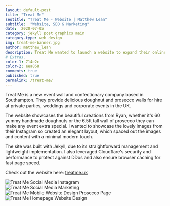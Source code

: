 ```yaml
---
layout: default-post
title: "Treat Me"
seotitle: "Treat Me - Website | Matthew Lean"
subtitle:  "Website, SEO & Marketing"
date:  2020-07-05
category: jekyll post graphics main
category-type: web design
img: treat-me-banner.jpg
author: matthew_lean
description: Treat Me wanted to launch a website to expand their online presence and reach new customers through Social Media Marketing. I worked with them to build a website and startup their business, advising with content creation and SEO. 
# Extras.
color-1: 714e2c
color-2: eea868
comments: true
published: true
permalink: /treat-me/
---
```


Treat Me is a new event wall and confectionary company based in Southampton. They provide delicious doughnut and prosecco walls for hire at private parties, weddings and corporate events in the UK.      

The website showcases the beautiful creations from Ryan, whether it's 60 yummy handmade doughnuts or the 6.5ft tall wall of prosecco they can make any event extra special. I wanted to showcase the lovely images from their Instagram so created an elegant layout, which spaced out the images and content with a minimal modern touch.

The site was built with Jekyll, due to its straightforward management and lightweight implementation. I also leveraged Cloudflare's security and performance to protect against DDos and also ensure browser caching for fast page speed. 

Check out the website here: <a target="_blank" href="https://www.treatme.uk/">treatme.uk</a> 

<div href="#" data-featherlight="{{ site.url }}/assets/site-post/treat-me-social.jpg" class="img"><img alt="Treat Me Social Media Instagram" src="{{ site.url }}/assets/site-post/treat-me-social.jpg"></div>

<div href="#" data-featherlight="{{ site.url }}/assets/site-post/treat-me-mobile-doughnut-screens.png" class="img"><img alt="Treat Me Social Media Marketing" src="{{ site.url }}/assets/site-post/treat-me-mobile-doughnut-screens.png"></div>

<div href="#" data-featherlight="{{ site.url }}/assets/site-post/treat-me-mobile-prosecco-screens.png" class="img"><img alt="Treat Me Mobile Website Design Prosecco Page" src="{{ site.url }}/assets/site-post/treat-me-mobile-prosecco-screens.png"></div>

<div href="#" data-featherlight="{{ site.url }}/assets/site-post/treat-me-homepage-design.jpg" class="img"><img alt="Treat Me Homepage Website Design" src="{{ site.url }}/assets/site-post/treat-me-homepage-design.jpg"></div>





